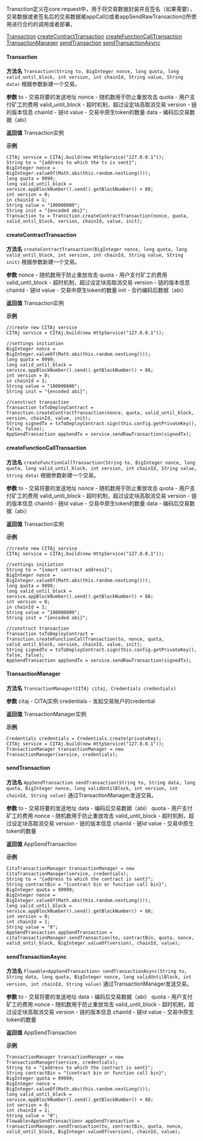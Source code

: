 Transction定义在core.request中，用于将交易数据封装并且签名（如果需要），交易数据或者签名后的交易数据被appCall()或者appSendRawTransaction()所使用进行合约的调用或者部署。

[Transaction](#transaction)
[createContractTransaction](#createcontracttransaction)
[createFunctionCallTransaction](#createfunctioncalltransaction)
[TransactionManager](#transactionmanager)
[sendTransaction](#sendtransaction)
[sendTransactionAsync](#sendtransactionasync)

#### Transaction

**方法名**
`Transaction(String to, BigInteger nonce, long quota, long valid_until_block, int version, int chainId, String value, String data)`
根据参数新建一个交易。

**参数**
to - 交易将要的发送地址
nonce - 随机数用于防止重放攻击
quota - 用户支付矿工的费用
valid_until_block - 超时机制，超过设定块高取消交易
version - 链的版本信息
chainId - 链Id
value - 交易中原生token的数量
data - 编码后交易数据（abi）

**返回值**
Transaction实例

**示例**
```
CITAj service = CITAj.build(new HttpService("127.0.0.1"));
String to = "{address to which the tx is sent}";
BigInteger nonce = BigInteger.valueOf(Math.abs(this.random.nextLong()));
long quota = 9999;
long valid_until_block = service.appBlockNumber().send().getBlockNumber() + 88;
int version = 0;
in chainId = 1;
String value = "100000000";
String init = "{encoded abi}";
Transaction tx = Transction.createContractTransaction(nonce, quota, valid_until_block, version, chainId, value, init);
```
#### createContractTransaction

**方法名**
`createContractTransaction(BigInteger nonce, long quota, long valid_until_block, int version, int chainId, String value, String init)`
根据参数新建一个交易。

**参数**
nonce - 随机数用于防止重放攻击
quota - 用户支付矿工的费用
valid_until_block - 超时机制，超过设定块高取消交易
version - 链的版本信息
chainId - 链Id
value - 交易中原生token的数量
init - 合约编码后数据（abi）

**返回值**
Transaction实例

**示例**
```
//create new CITAj service
CITAj service = CITAj.build(new HttpService("127.0.0.1"));

//settings initiation
BigInteger nonce = BigInteger.valueOf(Math.abs(this.random.nextLong()));
long quota = 9999;
long valid_until_block = service.appBlockNumber().send().getBlockNumber() + 88;
int version = 0;
in chainId = 1;
String value = "100000000";
String init = "{encoded abi}";

//construct transaction
Transaction txToDeployContract = Transction.createContractTransaction(nonce, quota, valid_until_block, version, chainId, value, init);
String signedTx = txToDeployContract.sign(this.config.getPrivateKey(), false, false);
AppSendTransaction appSendTx = service.sendRawTransaction(signedTx);
```

#### createFunctionCallTransaction

**方法名**
`createFunctionCallTransaction(String to, BigInteger nonce, long quota, long valid_until_block, int version, int chainId, String value, String data)`
根据参数新建一个交易。

**参数**
to - 交易将要的发送地址
nonce - 随机数用于防止重放攻击
quota - 用户支付矿工的费用
valid_until_block - 超时机制，超过设定块高取消交易
version - 链的版本信息
chainId - 链Id
value - 交易中原生token的数量
data - 编码后交易数据（abi）

**返回值**
Transaction实例

**示例**
```
//create new CITAj service
CITAj service = CITAj.build(new HttpService("127.0.0.1"));

//settings initiation
String to = "{smart contract address}";
BigInteger nonce = BigInteger.valueOf(Math.abs(this.random.nextLong()));
long quota = 9999;
long valid_until_block = service.appBlockNumber().send().getBlockNumber() + 88;
int version = 0;
in chainId = 1;
String value = "100000000";
String init = "{encoded abi}";

//construct transaction
Transaction txToDeployContract = Transction.createFunctionCallTransaction(to, nonce, quota, valid_until_block, version, chainId, value, init);
String signedTx = txToDeployContract.sign(this.config.getPrivateKey(), false, false);
AppSendTransaction appSendTx = service.sendRawTransaction(signedTx);
```
#### TransactionManager

**方法名**
`TransactionManager(CITAj citaj, Credentials credentials)`

**参数**
citaj - CITAj实例
credentials - 发起交易账户的credential

**返回值**
TransactionManager实例

**示例**
```
Credentials credentials = Credentials.create(privateKey);
CITAj service = CITAj.build(new HttpService("127.0.0.1"));
TransactionManager transactionManager = new TransactionManager(service, credentials);
```

#### sendTransaction

**方法名**
`AppSendTransaction sendTransaction(String to, String data, long quota, BigInteger nonce, long validUntilBlock, int version, int chainId, String value)`
通过TransactionManager发送交易。

**参数**
to - 交易将要的发送地址
data - 编码后交易数据（abi）
quota - 用户支付矿工的费用
nonce - 随机数用于防止重放攻击
valid_until_block - 超时机制，超过设定块高取消交易
version - 链的版本信息
chainId - 链Id
value - 交易中原生token的数量

**返回值**
AppSendTransaction

**示例**
```
CitaTransactionManager transactionManager = new CitaTransactionManager(service, credentials);
String to = "{address to which the contract is sent}";
String contractBin = "{contract bin or function call bin}";
BigInteger quota = 99999;
BigInteger nonce = BigInteger.valueOf(Math.abs(this.random.nextLong()));
long valid_until_block = service.appBlockNumber().send().getBlockNumber() + 88;
int version = 0;
int chainId = 1;
String value = "0";
AppSendTransaction appSendTransaction = citaTransactionManager.sendTransaction(to, contractBin, quota, nonce, valid_until_block, BigInteger.valueOf(version), chainId, value);
```

#### sendTransactionAsync

**方法名**
`Flowable<AppSendTransaction> sendTransactionAsync(String to, String data, long quota, BigInteger nonce, long validUntilBlock, int version, int chainId, String value)`
通过TransactionManager发送交易。

**参数**
to - 交易将要的发送地址
data - 编码后交易数据（abi）
quota - 用户支付矿工的费用
nonce - 随机数用于防止重放攻击
valid_until_block - 超时机制，超过设定块高取消交易
version - 链的版本信息
chainId - 链Id
value - 交易中原生token的数量

**返回值**
AppSendTransaction

**示例**
```
TransactionManager transactionManager = new TransactionManager(service, credentials);
String to = "{address to which the contract is sent}";
String contractBin = "{contract bin or function call bin}";
BigInteger quota = 99999;
BigInteger nonce = BigInteger.valueOf(Math.abs(this.random.nextLong()));
long valid_until_block = service.appBlockNumber().send().getBlockNumber() + 88;
int version = 0;
int chainId = 1;
String value = "0";
Flowable<AppSendTransaction> appSendTransaction = transactionManager.sendTransaction(to, contractBin, quota, nonce, valid_until_block, BigInteger.valueOf(version), chainId, value);
```